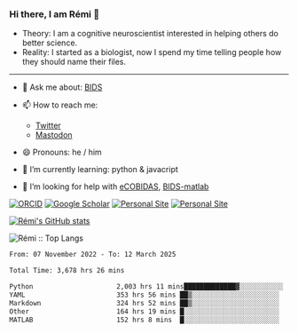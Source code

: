 ### Hi there, I am Rémi 👋

- Theory: I am a cognitive neuroscientist interested in helping others do better science.
- Reality: I started as a biologist, now I spend my time telling people how they should name their files.

<hr>

- 💬 Ask me about: [BIDS](https://bids-specification.readthedocs.io/en/stable/)

- 📫 How to reach me:
  - [Twitter](https://twitter.com/RemiGau)
  - <a rel="me" href="https://kolektiva.social/@RemiGau">Mastodon</a>

- 😄 Pronouns: he / him

- 🌱 I’m currently learning: python & javacript

- 🤔 I’m looking for help with [eCOBIDAS](https://github.com/Remi-Gau/eCobidas), [BIDS-matlab](https://github.com/bids-standard/bids-matlab)

[![ORCID](https://img.shields.io/badge/ORCID-0000--0001--9813--3167-9745f5?style=flat-square.svg)](https://orcid.org/0000-0002-1535-9767)
[![Google Scholar](https://img.shields.io/badge/Google-Scholar-orange?style=flat-square.svg)](https://scholar.google.com/citations?user=gXOB3q8AAAAJ&hl=en)
[![Personal Site](https://img.shields.io/badge/Personal_Site-green?style=flat-square.svg)](https://remi-gau.github.io/)
[![Personal Site](https://img.shields.io/badge/Citation_Metadata-blue?style=flat-square.svg)](https://github.com/Remi-Gau/meta)

[![Rémi's GitHub stats](https://github-readme-stats.vercel.app/api?username=Remi-Gau&theme=midnight-purple)](https://github.com/anuraghazra/github-readme-stats)

<p><img src="https://github-readme-stats.vercel.app/api/top-langs/?username=Remi-Gau&langs_count=20&theme=tokyonight&layout=compact" alt="Rémi :: Top Langs" /></p>

<!--START_SECTION:waka-->

```txt
From: 07 November 2022 - To: 12 March 2025

Total Time: 3,678 hrs 26 mins

Python                     2,003 hrs 11 mins█████████████▓░░░░░░░░░░░   54.46 %
YAML                       353 hrs 56 mins ██▒░░░░░░░░░░░░░░░░░░░░░░   09.62 %
Markdown                   324 hrs 52 mins ██▒░░░░░░░░░░░░░░░░░░░░░░   08.83 %
Other                      164 hrs 19 mins █░░░░░░░░░░░░░░░░░░░░░░░░   04.47 %
MATLAB                     152 hrs 8 mins  █░░░░░░░░░░░░░░░░░░░░░░░░   04.14 %
```

<!--END_SECTION:waka-->
